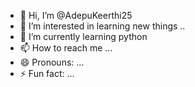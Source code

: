 - 👋 Hi, I’m @AdepuKeerthi25
- 👀 I’m interested in learning new things ..
- 🌱 I’m currently learning python
- 📫 How to reach me ...
- 😄 Pronouns: ...
- ⚡ Fun fact: ...

<!---
AdepuKeerthi25/AdepuKeerthi25 is a ✨ special ✨ repository because its `README.md` (this file) appears on your GitHub profile.
You can click the Preview link to take a look at your changes.
--->
